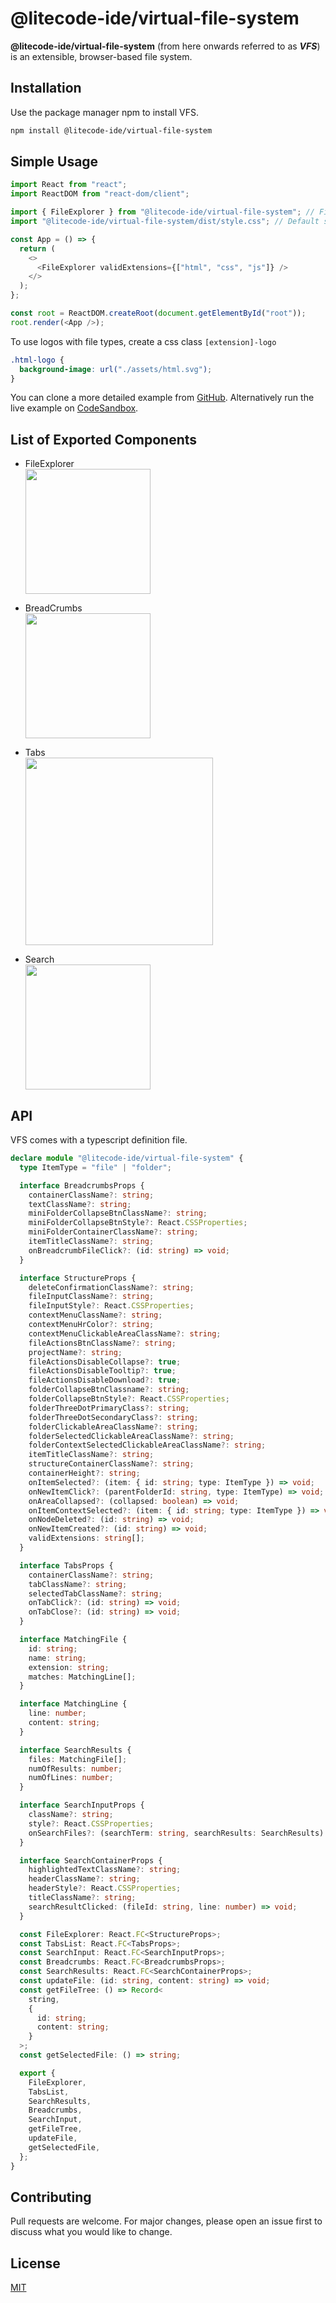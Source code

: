 # @litecode-ide/virtual-file-system

**@litecode-ide/virtual-file-system** (from here onwards referred to as **_VFS_**) is an extensible, browser-based file system.

## Installation

Use the package manager npm to install VFS.

```bash
npm install @litecode-ide/virtual-file-system
```

## Simple Usage

```js
import React from "react";
import ReactDOM from "react-dom/client";

import { FileExplorer } from "@litecode-ide/virtual-file-system"; // FileExplorer component
import "@litecode-ide/virtual-file-system/dist/style.css"; // Default styles

const App = () => {
  return (
    <>
      <FileExplorer validExtensions={["html", "css", "js"]} />
    </>
  );
};

const root = ReactDOM.createRoot(document.getElementById("root"));
root.render(<App />);
```

To use logos with file types, create a css class `[extension]-logo`

```css
.html-logo {
  background-image: url("./assets/html.svg");
}
```

You can clone a more detailed example from [GitHub](https://github.com/LiteCode-IDE/vfs-sample.git). Alternatively run the live example on [CodeSandbox](https://codesandbox.io/p/github/LiteCode-IDE/vfs-sample/main?layout=%257B%2522sidebarPanel%2522%253A%2522EXPLORER%2522%252C%2522rootPanelGroup%2522%253A%257B%2522direction%2522%253A%2522horizontal%2522%252C%2522contentType%2522%253A%2522UNKNOWN%2522%252C%2522type%2522%253A%2522PANEL_GROUP%2522%252C%2522id%2522%253A%2522ROOT_LAYOUT%2522%252C%2522panels%2522%253A%255B%257B%2522type%2522%253A%2522PANEL_GROUP%2522%252C%2522contentType%2522%253A%2522UNKNOWN%2522%252C%2522direction%2522%253A%2522vertical%2522%252C%2522id%2522%253A%2522clqci8er30006356vfnd2iny4%2522%252C%2522sizes%2522%253A%255B70%252C30%255D%252C%2522panels%2522%253A%255B%257B%2522type%2522%253A%2522PANEL_GROUP%2522%252C%2522contentType%2522%253A%2522EDITOR%2522%252C%2522direction%2522%253A%2522horizontal%2522%252C%2522id%2522%253A%2522EDITOR%2522%252C%2522panels%2522%253A%255B%257B%2522type%2522%253A%2522PANEL%2522%252C%2522contentType%2522%253A%2522EDITOR%2522%252C%2522id%2522%253A%2522clqci8er30002356v3zglr9d3%2522%257D%255D%257D%252C%257B%2522type%2522%253A%2522PANEL_GROUP%2522%252C%2522contentType%2522%253A%2522SHELLS%2522%252C%2522direction%2522%253A%2522horizontal%2522%252C%2522id%2522%253A%2522SHELLS%2522%252C%2522panels%2522%253A%255B%257B%2522type%2522%253A%2522PANEL%2522%252C%2522contentType%2522%253A%2522SHELLS%2522%252C%2522id%2522%253A%2522clqci8er30004356vrajed05p%2522%257D%255D%252C%2522sizes%2522%253A%255B100%255D%257D%255D%257D%252C%257B%2522type%2522%253A%2522PANEL_GROUP%2522%252C%2522contentType%2522%253A%2522DEVTOOLS%2522%252C%2522direction%2522%253A%2522vertical%2522%252C%2522id%2522%253A%2522DEVTOOLS%2522%252C%2522panels%2522%253A%255B%257B%2522type%2522%253A%2522PANEL%2522%252C%2522contentType%2522%253A%2522DEVTOOLS%2522%252C%2522id%2522%253A%2522clqci8er30005356vp8n5i57j%2522%257D%255D%252C%2522sizes%2522%253A%255B100%255D%257D%255D%252C%2522sizes%2522%253A%255B40%252C60%255D%257D%252C%2522tabbedPanels%2522%253A%257B%2522clqci8er30002356v3zglr9d3%2522%253A%257B%2522id%2522%253A%2522clqci8er30002356v3zglr9d3%2522%252C%2522tabs%2522%253A%255B%255D%257D%252C%2522clqci8er30005356vp8n5i57j%2522%253A%257B%2522id%2522%253A%2522clqci8er30005356vp8n5i57j%2522%252C%2522activeTabId%2522%253A%2522clqci9sgs00bu356vreccsav2%2522%252C%2522tabs%2522%253A%255B%257B%2522type%2522%253A%2522ENV_SETUP%2522%252C%2522id%2522%253A%2522clqci8etp000o356vpam546dt%2522%252C%2522mode%2522%253A%2522permanent%2522%257D%252C%257B%2522type%2522%253A%2522UNASSIGNED_PORT%2522%252C%2522port%2522%253A5173%252C%2522id%2522%253A%2522clqci9sgs00bu356vreccsav2%2522%252C%2522mode%2522%253A%2522permanent%2522%252C%2522path%2522%253A%2522%252F%2522%257D%255D%257D%252C%2522clqci8er30004356vrajed05p%2522%253A%257B%2522id%2522%253A%2522clqci8er30004356vrajed05p%2522%252C%2522activeTabId%2522%253A%2522clqci8er30003356v0nijrgme%2522%252C%2522tabs%2522%253A%255B%257B%2522id%2522%253A%2522clqci8er30003356v0nijrgme%2522%252C%2522mode%2522%253A%2522permanent%2522%252C%2522type%2522%253A%2522TERMINAL%2522%252C%2522shellId%2522%253A%2522clqci8f5r000redh5hdbxd7po%2522%257D%252C%257B%2522type%2522%253A%2522TASK_LOG%2522%252C%2522taskId%2522%253A%2522dev%2522%252C%2522id%2522%253A%2522clqci8f9w005c356vc7x0fxhk%2522%252C%2522mode%2522%253A%2522permanent%2522%257D%255D%257D%257D%252C%2522showDevtools%2522%253Atrue%252C%2522showShells%2522%253Atrue%252C%2522showSidebar%2522%253Afalse%252C%2522sidebarPanelSize%2522%253A0%257D).

## List of Exported Components

- FileExplorer\
  [<img src="sample/structure.gif" width="200"/>](sample/structure.gif)

- BreadCrumbs\
  [<img src="sample/breadcrumbs.gif" width="200"/>](sample/breadcrumbs.gif)

- Tabs\
  [<img src="sample/tabs.gif" width="300"/>](sample/tabs.gif)

- Search\
  [<img src="sample/search.gif" width="200"/>](sample/search.gif)

## API

VFS comes with a typescript definition file.

```ts
declare module "@litecode-ide/virtual-file-system" {
  type ItemType = "file" | "folder";

  interface BreadcrumbsProps {
    containerClassName?: string;
    textClassName?: string;
    miniFolderCollapseBtnClassName?: string;
    miniFolderCollapseBtnStyle?: React.CSSProperties;
    miniFolderContainerClassName?: string;
    itemTitleClassName?: string;
    onBreadcrumbFileClick?: (id: string) => void;
  }

  interface StructureProps {
    deleteConfirmationClassName?: string;
    fileInputClassName?: string;
    fileInputStyle?: React.CSSProperties;
    contextMenuClassName?: string;
    contextMenuHrColor?: string;
    contextMenuClickableAreaClassName?: string;
    fileActionsBtnClassName?: string;
    projectName?: string;
    fileActionsDisableCollapse?: true;
    fileActionsDisableTooltip?: true;
    fileActionsDisableDownload?: true;
    folderCollapseBtnClassname?: string;
    folderCollapseBtnStyle?: React.CSSProperties;
    folderThreeDotPrimaryClass?: string;
    folderThreeDotSecondaryClass?: string;
    folderClickableAreaClassName?: string;
    folderSelectedClickableAreaClassName?: string;
    folderContextSelectedClickableAreaClassName?: string;
    itemTitleClassName?: string;
    structureContainerClassName?: string;
    containerHeight?: string;
    onItemSelected?: (item: { id: string; type: ItemType }) => void;
    onNewItemClick?: (parentFolderId: string, type: ItemType) => void;
    onAreaCollapsed?: (collapsed: boolean) => void;
    onItemContextSelected?: (item: { id: string; type: ItemType }) => void;
    onNodeDeleted?: (id: string) => void;
    onNewItemCreated?: (id: string) => void;
    validExtensions: string[];
  }

  interface TabsProps {
    containerClassName?: string;
    tabClassName?: string;
    selectedTabClassName?: string;
    onTabClick?: (id: string) => void;
    onTabClose?: (id: string) => void;
  }

  interface MatchingFile {
    id: string;
    name: string;
    extension: string;
    matches: MatchingLine[];
  }

  interface MatchingLine {
    line: number;
    content: string;
  }

  interface SearchResults {
    files: MatchingFile[];
    numOfResults: number;
    numOfLines: number;
  }

  interface SearchInputProps {
    className?: string;
    style?: React.CSSProperties;
    onSearchFiles?: (searchTerm: string, searchResults: SearchResults) => void;
  }

  interface SearchContainerProps {
    highlightedTextClassName?: string;
    headerClassName?: string;
    headerStyle?: React.CSSProperties;
    titleClassName?: string;
    searchResultClicked: (fileId: string, line: number) => void;
  }

  const FileExplorer: React.FC<StructureProps>;
  const TabsList: React.FC<TabsProps>;
  const SearchInput: React.FC<SearchInputProps>;
  const Breadcrumbs: React.FC<BreadcrumbsProps>;
  const SearchResults: React.FC<SearchContainerProps>;
  const updateFile: (id: string, content: string) => void;
  const getFileTree: () => Record<
    string,
    {
      id: string;
      content: string;
    }
  >;
  const getSelectedFile: () => string;

  export {
    FileExplorer,
    TabsList,
    SearchResults,
    Breadcrumbs,
    SearchInput,
    getFileTree,
    updateFile,
    getSelectedFile,
  };
}
```

## Contributing

Pull requests are welcome. For major changes, please open an issue first to discuss what you would like to change.

## License

[MIT](./LICENSE)
